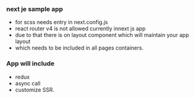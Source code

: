### next je sample app
- for scss needs entry in next.config.js
- react router v4 is not allowed currently innext js app
- due to that there is on layout component which will maintain your app layout
- which needs to be included in all pages containers.


### App will include
- redux
- async call
- customize SSR.